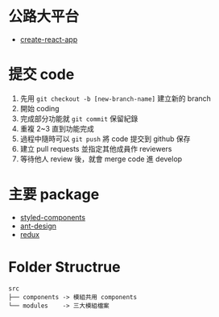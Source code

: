 # 公路大平台

- [create-react-app](./doc/creat-react-app.md)

# 提交 code
1. 先用 `git checkout -b [new-branch-name]` 建立新的 branch
2. 開始 coding
3. 完成部分功能就 `git commit` 保留紀錄
4. 重複 2~3 直到功能完成
5. 過程中隨時可以 `git push` 將 code 提交到 github 保存
6. 建立 pull requests 並指定其他成員作 reviewers
7. 等待他人 review 後，就會 merge code 進 develop

# 主要 package

- [styled-components](https://www.styled-components.com/)
- [ant-design](https://ant.design/)
- [redux](https://chentsulin.github.io/redux/index.html)

# Folder Structrue

```
src
├── components -> 模組共用 components
└── modules    -> 三大模組檔案
```
